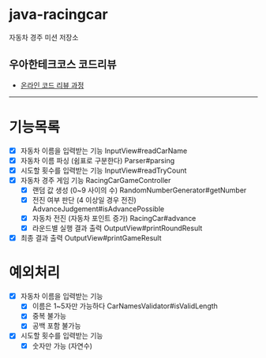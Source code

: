 # java-racingcar

자동차 경주 미션 저장소

## 우아한테크코스 코드리뷰

- [온라인 코드 리뷰 과정](https://github.com/woowacourse/woowacourse-docs/blob/master/maincourse/README.md)

---
# 기능목록
- [x] 자동차 이름을 입력받는 기능 InputView#readCarName
- [x] 자동차 이름 파싱 (쉼표로 구분한다) Parser#parsing
- [x] 시도할 횟수를 입력받는 기능 InputView#readTryCount
- [x] 자동차 경주 게임 기능 RacingCarGameController
  - [x] 랜덤 값 생성 (0~9 사이의 수) RandomNumberGenerator#getNumber
  - [x] 전진 여부 판단 (4 이상일 경우 전진) AdvanceJudgement#isAdvancePossible
  - [x] 자동차 전진 (자동차 포인트 증가) RacingCar#advance
  - [x] 라운드별 실행 결과 출력 OutputView#printRoundResult
- [x] 최종 결과 출력 OutputView#printGameResult

# 예외처리
- [x] 자동차 이름을 입력받는 기능 
  - [x] 이름은 1~5자만 가능하다 CarNamesValidator#isValidLength
  - [x] 중복 불가능
  - [x] 공백 포함 불가능
- [x] 시도할 횟수를 입력받는 기능
  - [x] 숫자만 가능 (자연수)
